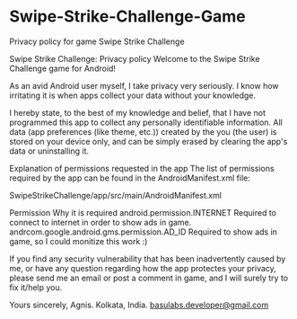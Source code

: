 # Swipe-Strike-Challenge-Game
Privacy policy for game Swipe Strike Challenge

Swipe Strike Challenge: Privacy policy
Welcome to the Swipe Strike Challenge game for Android!

As an avid Android user myself, I take privacy very seriously. I know how irritating it is when apps collect your data without your knowledge.

I hereby state, to the best of my knowledge and belief, that I have not programmed this app to collect any personally identifiable information. All data (app preferences (like theme, etc.)) created by the you (the user) is stored on your device only, and can be simply erased by clearing the app's data or uninstalling it.

Explanation of permissions requested in the app
The list of permissions required by the app can be found in the AndroidManifest.xml file:

SwipeStrikeChallenge/app/src/main/AndroidManifest.xml

  <uses-permission android:name="android.permission.INTERNET"/>
  <uses-permission android:name="com.google.android.gms.permission.AD_ID"/>

Permission	Why it is required
android.permission.INTERNET	Required to connect to internet in order to show ads in game.
andrcom.google.android.gms.permission.AD_ID Required to show ads in game, so I could monitize this work :)

If you find any security vulnerability that has been inadvertently caused by me, or have any question regarding how the app protectes your privacy, please send me an email or post a comment in game, and I will surely try to fix it/help you.

Yours sincerely,
Agnis.
Kolkata, India.
basulabs.developer@gmail.com
